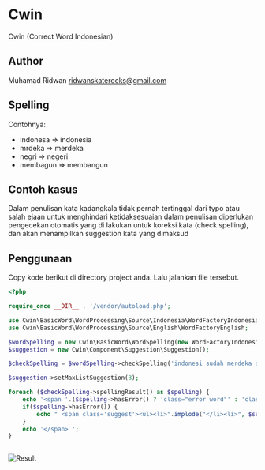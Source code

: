 Cwin
=========

Cwin (Correct Word Indonesian)

Author
---------
Muhamad Ridwan
ridwanskaterocks@gmail.com

Spelling
---------
Contohnya:

- indonesa => indonesia
- mrdeka => merdeka
- negri => negeri
- membagun => membangun



Contoh kasus
-------------
Dalam penulisan kata kadangkala tidak pernah tertinggal dari typo atau salah ejaan
untuk menghindari ketidaksesuaian dalam penulisan diperlukan pengecekan otomatis yang di lakukan untuk koreksi kata (check spelling), dan akan menampilkan suggestion kata yang dimaksud



Penggunaan
-----------

Copy kode berikut di directory project anda. Lalu jalankan file tersebut.

```php
<?php 

require_once __DIR__ . '/vendor/autoload.php';

use Cwin\BasicWord\WordProcessing\Source\Indonesia\WordFactoryIndonesia;
use Cwin\BasicWord\WordProcessing\Source\English\WordFactoryEnglish;

$wordSpelling = new Cwin\BasicWord\WordSpelling(new WordFactoryIndonesia);
$suggestion = new Cwin\Component\Suggestion\Suggestion();

$checkSpelling = $wordSpelling->checkSpelling('indonesi sudah merdeka sejak tahunn empat lima');

$suggestion->setMaxListSuggestion(3);

foreach ($checkSpelling->spellingResult() as $spelling) {
	echo '<span '.($spelling->hasError() ? 'class="error word"' : 'class="word"').'>' . $spelling->getWord() ;
	if($spelling->hasError()) {
		echo " <span class='suggest'><ul><li>".implode("</li><li>", $suggestion->setSpelling($spelling)->suggest())."</li></ul></span> " ;
	}
	echo '</span> ';
}



```

![Result](http://s28.postimg.org/5lmjlbx99/Screenshot_5.png)



